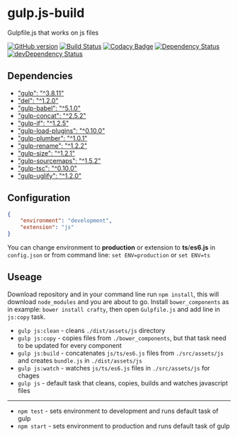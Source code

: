 # gulp.js-build
Gulpfile.js that works on js files

[![GitHub version](https://badge.fury.io/gh/zgabievi%2Fgulp.js-build.svg)](http://badge.fury.io/gh/zgabievi%2Fgulp.js-build)
[![Build Status](https://semaphoreci.com/api/v1/projects/13d5d44e-8daa-474a-b3e2-3aa4cd2c1adf/444090/shields_badge.svg)](https://semaphoreci.com/zgabievi/gulp-js-build)
[![Codacy Badge](https://www.codacy.com/project/badge/7ec3c5b75bf94761a6904dc14bf85677)](https://www.codacy.com/app/zgabievi/gulp-js-build)
[![Dependency Status](https://david-dm.org/zgabievi/gulp.js-build.svg)](https://david-dm.org/zgabievi/gulp.js-build)
[![devDependency Status](https://david-dm.org/zgabievi/gulp.js-build/dev-status.svg)](https://david-dm.org/zgabievi/gulp.js-build#info=devDependencies)

## Dependencies
- ["gulp": "^3.8.11"](https://npmjs.org/package/gulp/)
- ["del": "^1.2.0"](https://www.npmjs.com/package/del/)
- ["gulp-babel": "^5.1.0"](https://www.npmjs.com/package/gulp-babel/)
- ["gulp-concat": "^2.5.2"](https://www.npmjs.com/package/gulp-concat/)
- ["gulp-if": "^1.2.5"](https://www.npmjs.com/package/gulp-if/)
- ["gulp-load-plugins": "^0.10.0"](https://www.npmjs.com/package/gulp-load-plugins/)
- ["gulp-plumber": "^1.0.1"](https://www.npmjs.com/package/gulp-plumber/)
- ["gulp-rename": "^1.2.2"](https://www.npmjs.com/package/gulp-rename/)
- ["gulp-size": "^1.2.1"](https://www.npmjs.com/package/gulp-size/)
- ["gulp-sourcemaps": "^1.5.2"](https://www.npmjs.com/package/gulp-sourcemaps/)
- ["gulp-tsc": "^0.10.0"](https://www.npmjs.com/package/gulp-tsc/)
- ["gulp-uglify": "^1.2.0"](https://www.npmjs.com/package/gulp-uglify/)

## Configuration
```json
{
	"environment": "development",
	"extension": "js"
}
```

You can change environment to **production** or extension to **ts**/**es6.js** in `config.json` or from command line: `set ENV=production` or `set ENV=ts`

## Useage
Download repository and in your command line run `npm install`, this will download `node_modules` and you are about to go.
Install `bower_components` as in example: `bower install crafty`, then open `Gulpfile.js` and add line in `js:copy` task.

- `gulp js:clean` - cleans `./dist/assets/js` directory
- `gulp js:copy` - copies files from `./bower_components`, but that task need to be updated for every component
- `gulp js:build` - concatenates `js/ts/es6.js` files from `./src/assets/js` and creates `bundle.js` in `./dist/assets/js`
- `gulp js:watch` - watches `js/ts/es6.js` files in `./src/assets/js` for chages
- `gulp js` - default task that cleans, copies, builds and watches javascript files

---

- `npm test` - sets environment to development and runs default task of gulp
- `npm start` - sets environment to production and runs default task of gulp
